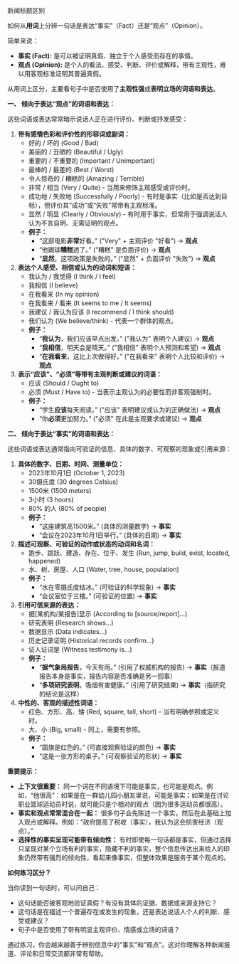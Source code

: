 新闻标题区别

如何从**用词**上分辨一句话是表达“事实”（Fact）还是“观点”（Opinion）。

简单来说：

- **事实 (Fact):** 是可以被证明真假、独立于个人感受而存在的事情。
- **观点 (Opinion):** 是个人的看法、感受、判断、评价或解释，带有主观性，难以用客观标准证明其普遍真假。

从用词上区分，主要看句子中是否使用了**主观性强**或**表明立场的词语和表达**。

**一、 倾向于表达“观点”的词语和表达：**

这些词语或表达常常暗示说话人正在进行评价、判断或抒发感受：

1. **带有感情色彩和评价性的形容词或副词：**
   - 好的 / 坏的 (Good / Bad)
   - 美丽的 / 丑陋的 (Beautiful / Ugly)
   - 重要的 / 不重要的 (Important / Unimportant)
   - 最棒的 / 最差的 (Best / Worst)
   - 令人惊奇的 / 糟糕的 (Amazing / Terrible)
   - 非常 / 相当 (Very / Quite) - 当用来修饰主观感受或评价时。
   - 成功地 / 失败地 (Successfully / Poorly) - 有时是事实（比如是否达到目标），但评价其“成功”或“失败”常带有主观标准。
   - 显然 / 明显 (Clearly / Obviously) - 有时用于事实，但常用于强调说话人认为不言自明、无需证明的观点。
   - **例子：**
     - “这部电影**非常**好看。” ("Very" + 主观评价 "好看") -> **观点**
     - “他踢球**糟糕**透了。” ("糟糕" 是负面评价) -> **观点**
     - “**显然**，这项政策是失败的。” ("显然" + 负面评价 "失败") -> **观点**
2. **表达个人感受、相信或认为的动词和短语：**
   - 我认为 / 我觉得 (I think / I feel)
   - 我相信 (I believe)
   - 在我看来 (In my opinion)
   - 在我看来 / 看来 (It seems to me / It seems)
   - 我建议 / 我认为应该 (I recommend / I think should)
   - 我们认为 (We believe/think) - 代表一个群体的观点。
   - **例子：**
     - “**我认为**，我们应该早点出发。” ("我认为" 表明个人建议) -> **观点**
     - “**我相信**，明天会是晴天。” ("我相信" 表明个人预测和希望) -> **观点**
     - “**在我看来**，这比上次做得好。” ("在我看来" 表明个人比较和评价) -> **观点**
3. **表示“应该”、“必须”等带有主观判断或建议的词语：**
   - 应该 (Should / Ought to)
   - 必须 (Must / Have to) - 当表示主观认为的必要性而非客观强制时。
   - **例子：**
     - “学生**应该**每天阅读。” ("应该" 表明建议或认为的正确做法) -> **观点**
     - “你**必须**更加努力。” ("必须" 在此是主观要求或建议) -> **观点**

**二、 倾向于表达“事实”的词语和表达：**

这些词语或表达通常指向可验证的信息、具体的数字、可观察的现象或引用来源：

1. **具体的数字、日期、时间、测量单位：**
   - 2023年10月1日 (October 1, 2023)
   - 30摄氏度 (30 degrees Celsius)
   - 1500米 (1500 meters)
   - 3小时 (3 hours)
   - 80% 的人 (80% of people)
   - **例子：**
     - “这座建筑高1500米。” (具体的测量数字) -> **事实**
     - “会议在2023年10月1日举行。” (具体的日期) -> **事实**
2. **描述可观察、可验证的动作或状态的动词和名词：**
   - 跑步、跳跃、建造、存在、位于、发生 (Run, jump, build, exist, located, happened)
   - 水、树、房屋、人口 (Water, tree, house, population)
   - **例子：**
     - “水在零摄氏度结冰。” (可验证的科学现象) -> **事实**
     - “会议室位于三楼。” (可验证的位置) -> **事实**
3. **引用可信来源的表达：**
   - 据[某机构/某报告]显示 (According to [source/report]...)
   - 研究表明 (Research shows...)
   - 数据显示 (Data indicates...)
   - 历史记录证明 (Historical records confirm...)
   - 证人证词是 (Witness testimony is...)
   - **例子：**
     - “**据气象局报告**，今天有雨。” (引用了权威机构的报告) -> **事实**（报道报告本身是事实，报告内容是否准确是另一回事）
     - “**多项研究表明**，吸烟有害健康。” (引用了研究结果) -> **事实**（指研究的结论是这样）
4. **中性的、客观的描述性词语：**
   - 红色、方形、高、矮 (Red, square, tall, short) - 当有明确参照或定义时。
   - 大、小 (Big, small) - 同上，需要有参照。
   - **例子：**
     - “国旗是红色的。” (可直接观察验证的颜色) -> **事实**
     - “这是一张方形的桌子。” (可观察验证的形状) -> **事实**

**重要提示：**

- **上下文很重要：** 同一个词在不同语境下可能是事实，也可能是观点。例如，“他很高”：如果是在一群幼儿园小朋友里说，可能是事实；如果是在讨论职业篮球运动员时说，就可能只是个相对的观点（因为很多运动员都很高）。
- **事实和观点常常混合在一起：** 很多句子会先陈述一个事实，然后在此基础上加入观点或解释。例如：“政府提高了税收（事实），我认为这会损害经济（观点）。”
- **选择性的事实呈现可能带有倾向性：** 有时即使每一句话都是事实，但通过选择只呈现对某个立场有利的事实，隐藏不利的事实，整个信息传达出来给人的印象仍然带有强烈的倾向性，看起来像事实，但整体效果是服务于某个观点的。

**如何练习区分？**

当你读到一句话时，可以问自己：

- 这句话能否被客观地验证真假？有没有具体的证据、数据或来源支持它？
- 这句话是在描述一个普遍存在或发生的现象，还是表达说话人个人的判断、感受或建议？
- 句子中是否使用了带有明显主观评价、情感或立场的词语？

通过练习，你会越来越善于辨别信息中的“事实”和“观点”。这对你理解各种新闻报道、评论和日常交流都非常有帮助。